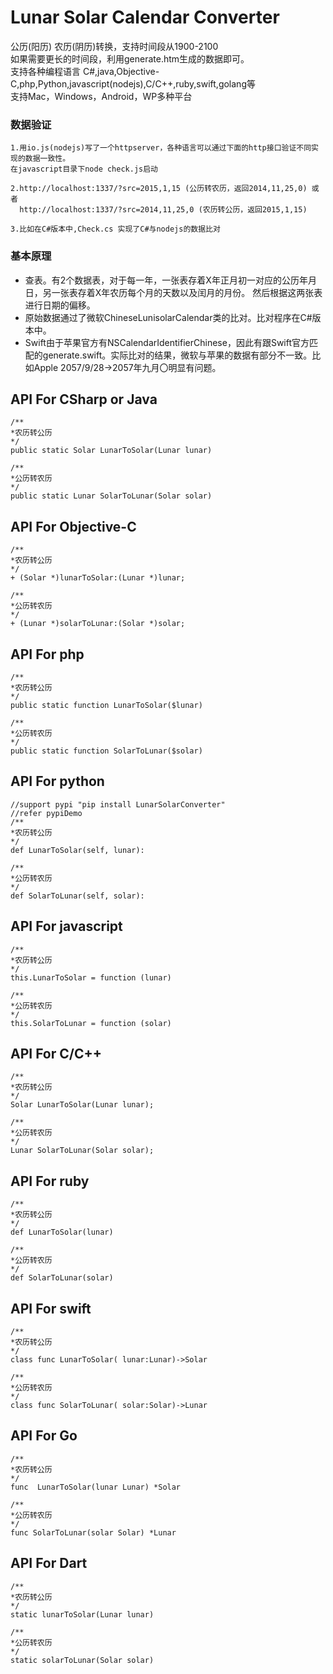 # Lunar Solar Calendar Converter
公历(阳历) 农历(阴历)转换，支持时间段从1900-2100<br>
如果需要更长的时间段，利用generate.htm生成的数据即可。<br>
支持各种编程语言 C#,java,Objective-C,php,Python,javascript(nodejs),C/C++,ruby,swift,golang等<br>
支持Mac，Windows，Android，WP多种平台

### 数据验证
```
1.用io.js(nodejs)写了一个httpserver，各种语言可以通过下面的http接口验证不同实现的数据一致性。
在javascript目录下node check.js启动

2.http://localhost:1337/?src=2015,1,15 (公历转农历，返回2014,11,25,0) 或者 
  http://localhost:1337/?src=2014,11,25,0 (农历转公历，返回2015,1,15)

3.比如在C#版本中,Check.cs 实现了C#与nodejs的数据比对
```

### 基本原理
* 查表。有2个数据表，对于每一年，一张表存着X年正月初一对应的公历年月日，另一张表存着X年农历每个月的天数以及闰月的月份。
然后根据这两张表进行日期的偏移。
* 原始数据通过了微软ChineseLunisolarCalendar类的比对。比对程序在C\#版本中。
* Swift由于苹果官方有NSCalendarIdentifierChinese，因此有跟Swift官方匹配的generate.swift。实际比对的结果，微软与苹果的数据有部分不一致。比如Apple 2057/9/28->2057年九月〇明显有问题。



## API For CSharp or Java
```
/**
*农历转公历
*/
public static Solar LunarToSolar(Lunar lunar)

/**
*公历转农历
*/
public static Lunar SolarToLunar(Solar solar)
```

## API For Objective-C
```
/**
*农历转公历
*/
+ (Solar *)lunarToSolar:(Lunar *)lunar;

/**
*公历转农历
*/
+ (Lunar *)solarToLunar:(Solar *)solar;
```

## API For php
```
/**
*农历转公历
*/
public static function LunarToSolar($lunar)

/**
*公历转农历
*/
public static function SolarToLunar($solar)
```

## API For python
```
//support pypi "pip install LunarSolarConverter"
//refer pypiDemo
/**
*农历转公历
*/
def LunarToSolar(self, lunar):

/**
*公历转农历
*/
def SolarToLunar(self, solar):
```

## API For javascript
```
/**
*农历转公历
*/
this.LunarToSolar = function (lunar)

/**
*公历转农历
*/
this.SolarToLunar = function (solar)
```

## API For C/C++
```
/**
*农历转公历
*/
Solar LunarToSolar(Lunar lunar);

/**
*公历转农历
*/
Lunar SolarToLunar(Solar solar);
```

## API For ruby
```
/**
*农历转公历
*/
def LunarToSolar(lunar)

/**
*公历转农历
*/
def SolarToLunar(solar)
```

## API For swift
```
/**
*农历转公历
*/
class func LunarToSolar( lunar:Lunar)->Solar

/**
*公历转农历
*/
class func SolarToLunar( solar:Solar)->Lunar
```

## API For Go
```
/**
*农历转公历
*/
func  LunarToSolar(lunar Lunar) *Solar

/**
*公历转农历
*/
func SolarToLunar(solar Solar) *Lunar
```

## API For Dart
```
/**
*农历转公历
*/
static lunarToSolar(Lunar lunar) 

/**
*公历转农历
*/
static solarToLunar(Solar solar)
```